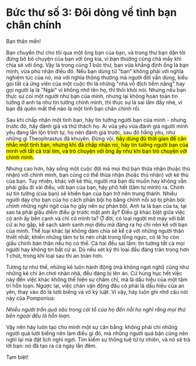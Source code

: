 # Bức thư số 3: Đôi dòng về tình bạn chân chính

Bạn thân mến!

Bạn chuyển thư cho tôi qua một ông bạn của bạn, và trong thư bạn dặn tôi đừng bô bô chuyện của bạn với ông kia, vì bạn thường cũng chả mấy khi chia sẻ với ổng. Vậy là trong cùng 1 bức thư, bạn vừa khẳng định ổng là bạn mình, vừa phủ nhận điều đó. Nếu bạn dùng từ "bạn" không phải với nghĩa nghiêm túc của nó, mà với nghĩa thông thường mà người đời vẫn dùng, kiểu gọi tất cả ứng viên của một cuộc thi là những "nhà vô địch tiềm năng" hay gọi người lạ là "Ngài" vì không nhớ tên họ, thì thôi khỏi nói. Nhưng nếu bạn thực sự coi một người như bạn của mình, nhưng lại không hoàn toàn tin tưởng ở anh ta như tin tưởng chính mình, thì thực sự là sai lầm đấy nhé, vì bạn đã quên mất thế nào là một tình bạn chân chính rồi.

Sau khi chấp nhận một tình bạn, hãy tin tưởng người bạn của mình - nhưng trước đó, hãy đánh giá và thử thách họ. Ai vừa yêu vừa đánh giá người mình yêu đang lẫn lộn trình tự, họ nên đánh giá trước, sau đó hẵng yêu, như những gì Theophrastus đã khuyên. Đừng vội, <mark>hãy dùng đủ thời gian để cân nhắc một tình bạn, nhưng khi đã chấp nhận nó, hãy tin tưởng người bạn của mình với tất cả trái tim, và trò chuyện với ông ấy như khi bạn trò chuyện với chính mình.</mark>

Nhưng cao hơn, hãy sống một cuộc đời mà mọi thứ bạn thừa nhận (hoặc thú nhận) với chính mình, bạn cũng có thể thừa nhận (hoặc thú nhận) với kẻ thù của bạn. Tuy nhiên, khác với kẻ thù, người mà bạn dù muốn hay không vẫn phải giấu đi vài điều, với bạn của bạn, hãy phô hết (tâm tư mình) ra. Chính sự tin tưởng (của bạn) sẽ khiến bạn của bạn trở nên trung thành. Nhiều người dạy cho bạn của họ cách phản bội họ bằng chính nỗi sợ bị phản bội: chính những nghi ngờ của họ gây nên sự phản bội. Anh ta là bạn của ta, tại sao ta phải giấu diếm điều gì trước mặt anh ấy? Điều gì khác biệt giữa việc có anh ấy bên cạnh và chỉ có mình ta? Ở đời, có loại người mở máy với bất cứ ai họ gặp, kể sạch sành sanh mọi điều mà đáng ra họ chỉ nên kể với bạn của mình. Thể loại khác lại không dám chia sẻ kể cả với những người thân thiết nhất, khiến những tâm tư bị nén chặt trong lồng ngực, có lẽ họ còn giấu chính bản thân nếu họ có thể. Cả hai đều sai lầm: tin tưởng tất cả mọi người hay không tin bất cứ ai. Dù nếu xét kỹ thì loại đầu đáng trân trọng hơn 1 chút, trong khi loại sau thì an toàn hơn.

Tương tự như thế, những kẻ luôn hành động (mà không ngơi nghỉ) cũng như những kẻ chỉ ăn chơi nhàn nhã, đều đáng bị lên án. Cứ hùng hục hết việc này đến việc khác không thể hiện sự chăm chỉ, mà là dấu hiệu của một tâm trí hỗn loạn. Ngược lại, việc chán vận động đâu có phải là dấu hiệu của an yên, thay vào đó là lười biếng và vô kỷ luật. Vì vậy, hãy luôn ghi nhớ câu nói này của Pomponius:

_Nhiều người trốn quá sâu trong cái tổ của họ đến nỗi họ nghĩ rằng mọi thứ bên ngoài đều là hỗn loạn._

Vậy nên hãy luôn tạo cho mình một sự cân bằng: không phải chỉ những người quá lười biếng nên làm điều gì đó, mà những người quá bận cũng nên nghĩ lại mà đặt lịch nghỉ ngơi. Tìm kiếm sự thông tuệ từ tự nhiên, và nó sẽ trả lời bạn: nó đã tạo ra cả ngày lẫn đêm.

Tạm biệt!